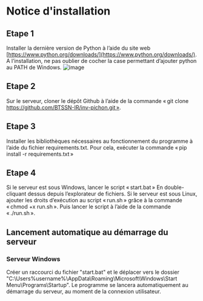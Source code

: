 # Notice d'installation

## Etape 1
Installer la dernière version de Python à l’aide du site web [https://www.python.org/downloads/](https://www.python.org/downloads/). A l’installation, ne pas oublier de cocher la case permettant d’ajouter python au PATH de Windows. 
![image](https://github.com/BTSSN-IR/inv-pichon/assets/61947142/bb4b4ae5-dc5b-47cd-b8f2-521c9b1225b8)

## Etape 2 
Sur le serveur, cloner le dépôt Github à l’aide de la commande « git clone https://github.com/BTSSN-IR/inv-pichon.git ». 

## Etape 3 
Installer les bibliothèques nécessaires au fonctionnement du programme à l’aide du fichier requirements.txt. 
Pour cela, exécuter la commande « pip install -r requirements.txt »  

## Etape 4 
Si le serveur est sous Windows, lancer le script « start.bat » En double-cliquant dessus depuis l’explorateur de fichiers. 
Si le serveur est sous Linux, ajouter les droits d’exécution au script « run.sh » grâce à la commande « chmod +x run.sh ». Puis lancer le script à l’aide de la commande « ./run.sh ». 

## Lancement automatique au démarrage du serveur

### Serveur Windows

Créer un raccourci du fichier "start.bat" et le déplacer vers le dossier "C:\Users\%username%\AppData\Roaming\Microsoft\Windows\Start Menu\Programs\Startup". Le programme se lancera automatiquement au démarrage du serveur, au moment de la connexion utilisateur.
